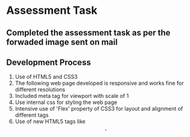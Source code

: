 # Assessment Task

## Completed the assessment task as per the forwaded image sent on mail
## Development Process

1. Use of HTML5 and CSS3
2. The following web page developed is responsive and works fine for different resolutions
3. Included meta tag for viewport with scale of 1
4. Use internal css for styling the web page
5. Intensive use of 'Flex' property of CSS3 for layout and alignment of different tags
6. Use of new HTML5 tags like <header>, <section>